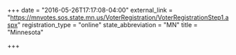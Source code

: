 +++
date = "2016-05-26T17:17:08-04:00"
external_link = "https://mnvotes.sos.state.mn.us/VoterRegistration/VoterRegistrationStep1.aspx"
registration_type = "online"
state_abbreviation = "MN"
title = "Minnesota"

+++

